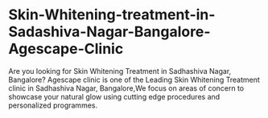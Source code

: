 # Skin-Whitening-treatment-in-Sadashiva-Nagar-Bangalore-Agescape-Clinic
Are you looking for Skin Whitening Treatment in Sadhashiva Nagar, Bangalore? Agescape clinic is one of the Leading Skin Whitening Treatment clinic in Sadhashiva Nagar, Bangalore,We focus on areas of concern to showcase your natural glow using cutting edge procedures and personalized programmes. 
